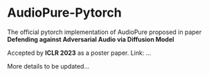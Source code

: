 # AudioPure-Pytorch
The official pytorch implementation of AudioPure proposed in paper **Defending against Adversarial Audio via Diffusion Model**

Accepted by **ICLR 2023** as a poster paper.
Link: ...

More details to be updated...
